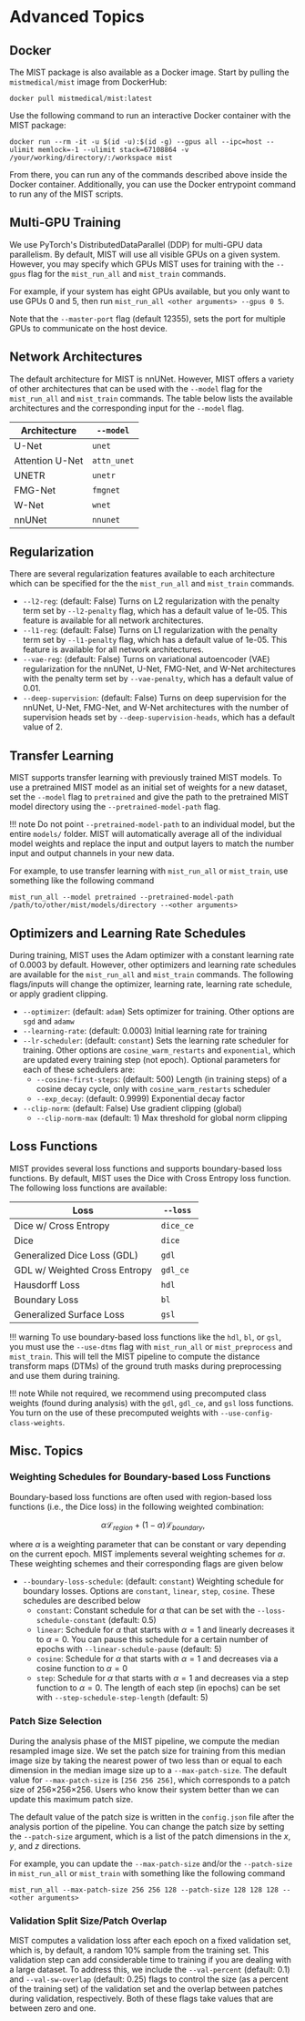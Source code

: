 Advanced Topics
===

## Docker
The MIST package is also available as a Docker image. Start by pulling the ```mistmedical/mist``` image from DockerHub:
```console
docker pull mistmedical/mist:latest
```

Use the following command to run an interactive Docker container with the MIST package:
```console
docker run --rm -it -u $(id -u):$(id -g) --gpus all --ipc=host --ulimit memlock=-1 --ulimit stack=67108864 -v /your/working/directory/:/workspace mist
```

From there, you can run any of the commands described above inside the Docker container. Additionally, you can use the Docker 
entrypoint command to run any of the MIST scripts.

## Multi-GPU Training
We use PyTorch's DistributedDataParallel (DDP) for multi-GPU data parallelism. By default, 
MIST will use all visible GPUs on a given system. However, you may specify which GPUs MIST uses for 
training with the ```--gpus``` flag for the ```mist_run_all``` and ```mist_train``` commands. 

For example, if your system has eight GPUs available, but you only want to 
use GPUs 0 and 5, then run ```mist_run_all <other arguments> --gpus 0 5```.

Note that the ```--master-port``` flag (default 12355), sets the port for 
multiple GPUs to communicate on the host device.

## Network Architectures
The default architecture for MIST is nnUNet. However, MIST offers a variety
of other architectures that can be used with the ```--model``` flag for 
the ```mist_run_all``` and ```mist_train``` commands. The table below 
lists the available architectures and the corresponding input for 
the ```--model``` flag.

| Architecture        | ```--model```                                                                                                                                                 |
|---------------------|---------------------------------------------------------------------------------------------------------------------------------------------------------------|
| U-Net               | ```unet```                                                                                                                                                    |
| Attention U-Net     | ```attn_unet```                                                                                                                                               |
| UNETR               | ```unetr```                                                                                                                                                   |
| FMG-Net             | ```fmgnet```                                                                                                                                                  |
| W-Net               | ```wnet```                                                                                                                                                    |
| nnUNet              | ```nnunet```                                                                                                                                                  |

## Regularization
There are several regularization features available to each architecture which can be specified for the 
the ```mist_run_all``` and ```mist_train``` commands.

* ```--l2-reg```: (default: False) Turns on L2 regularization with the penalty term set by ```--l2-penalty``` flag, which has a default value of 1e-05.
This feature is available for all network architectures.
* ```--l1-reg```: (default: False) Turns on L1 regularization with the penalty term set by ```--l1-penalty``` flag, which has a default value of 1e-05.
This feature is available for all network architectures.
* ```--vae-reg```: (default: False) Turns on variational autoencoder (VAE) regularization for the nnUNet, U-Net, FMG-Net, and W-Net architectures 
with the penalty term set by ```--vae-penalty```, which has a default value of 0.01.
* ```--deep-supervision```: (default: False) Turns on deep supervision for the nnUNet, U-Net, FMG-Net, and W-Net architectures with the 
number of supervision heads set by ```--deep-supervision-heads```, which has a default value of 2.

## Transfer Learning
MIST supports transfer learning with previously trained MIST models. To use a pretrained MIST model as an initial set of 
weights for a new dataset, set the ```--model``` flag to ```pretrained``` and give the path to the pretrained MIST model
directory using the ```--pretrained-model-path``` flag. 

!!! note
    Do not point ```--pretrained-model-path``` to an individual model, but the entire ```models/``` folder. MIST will
    automatically average all of the individual model weights and replace the input and output layers to match the number
    input and output channels in your new data.

For example, to use transfer learning with ```mist_run_all``` or ```mist_train```, use something like the following
command

```console
mist_run_all --model pretrained --pretrained-model-path /path/to/other/mist/models/directory --<other arguments> 
```

## Optimizers and Learning Rate Schedules
During training, MIST uses the Adam optimizer with a constant learning rate of 0.0003 by default. However, other optimizers
and learning rate schedules are available for the ```mist_run_all``` and ```mist_train``` commands. The following flags/inputs
will change the optimizer, learning rate, learning rate schedule, or apply gradient clipping.

* ```--optimizer```: (default: ```adam```) Sets optimizer for training. Other options are ```sgd``` and ```adamw```
* ```--learning-rate```: (default: 0.0003) Initial learning rate for training
* ```--lr-scheduler```: (default: ```constant```) Sets the learning rate scheduler for training. Other options are 
```cosine_warm_restarts``` and ```exponential```, which are updated every training step (not epoch). Optional parameters
for each of these schedulers are:
    - ```--cosine-first-steps```: (default: 500) Length (in training steps) of a cosine decay cycle, only with ```cosine_warm_restarts``` scheduler
    - ```--exp_decay```: (default: 0.9999) Exponential decay factor
* ```--clip-norm```: (default: False) Use gradient clipping (global)
    - ```--clip-norm-max``` (default: 1)  Max threshold for global norm clipping

## Loss Functions
MIST provides several loss functions and supports boundary-based loss functions. By default, MIST uses the Dice with
Cross Entropy loss function. The following loss functions are available:

| Loss                          | ```--loss```  |
|-------------------------------|---------------|
| Dice w/ Cross Entropy         | ```dice_ce``` |
| Dice                          | ```dice```    |
| Generalized Dice Loss (GDL)   | ```gdl```     |
| GDL w/ Weighted Cross Entropy | ```gdl_ce```  |
| Hausdorff Loss                | ```hdl```     |
| Boundary Loss                 | ```bl```      |
| Generalized Surface Loss      | ```gsl```     |

!!! warning
    To use boundary-based loss functions like the ```hdl```, ```bl```, or ```gsl```, you must use the ```--use-dtms```
    flag with ```mist_run_all``` or ```mist_preprocess``` and ```mist_train```. This will tell the MIST pipeline to 
    compute the distance transform maps (DTMs) of the ground truth masks during preprocessing and use them during training. 

!!! note
    While not required, we recommend using precomputed class weights (found during analysis) with the ```gdl```, ```gdl_ce```, and ```gsl``` loss
    functions. You turn on the use of these precomputed weights with ```--use-config-class-weights```.

## Misc. Topics

### Weighting Schedules for Boundary-based Loss Functions
Boundary-based loss functions are often used with region-based loss functions (i.e., the Dice loss) in the following
weighted combination:

$$
\alpha \mathcal{L}_{region} + (1 - \alpha) \mathcal{L}_{boundary},
$$

where $\alpha$ is a weighting parameter that can be constant or vary depending on the current epoch. MIST implements
several weighting schemes for $\alpha$. These weighting schemes and their corresponding flags are given below

* ```--boundary-loss-schedule```: (default: ```constant```) Weighting schedule for boundary losses. Options are 
```constant```, ```linear```, ```step```, ```cosine```. These schedules are described below
    - ```constant```: Constant schedule for $\alpha$ that can be set with the ```--loss-schedule-constant``` (default: 0.5)
    - ```linear```: Schedule for $\alpha$ that starts with $\alpha=1$ and linearly decreases it to $\alpha=0$. You 
    can pause this schedule for a certain number of epochs with ```--linear-schedule-pause``` (default: 5)
    - ```cosine```: Schedule for $\alpha$ that starts with $\alpha=1$ and decreases via a cosine function to $\alpha=0$
    - ```step```: Schedule for $\alpha$ that starts with $\alpha=1$ and decreases via a step function to $\alpha=0$. The 
    length of each step (in epochs) can be set with ```--step-schedule-step-length``` (default: 5)

### Patch Size Selection
During the analysis phase of the MIST pipeline, we compute the median resampled image size. We set the patch size for 
training from this median image size by taking the nearest power of two less than or equal to each dimension
in the median image size up to a ```--max-patch-size```. The default value for ```--max-patch-size``` is ```[256 256 256]```,
which corresponds to a patch size of 256$\times$256$\times$256. Users who know their system better than we can update this maximum patch size.

The default value of the patch size is written in the ```config.json``` file after the analysis portion of the pipeline.
You can change the patch size by setting the ```--patch-size``` argument, which is a list of the patch dimensions in the
$x$, $y$, and $z$ directions.

For example, you can update the ```--max-patch-size``` and/or the ```--patch-size``` in ```mist_run_all``` or ```mist_train```
with something like the following command

```console
mist_run_all --max-patch-size 256 256 128 --patch-size 128 128 128 --<other arguments>
```

### Validation Split Size/Patch Overlap
MIST computes a validation loss after each epoch on a fixed validation set, which is, by default, a random 10% sample from
the training set. This validation step can add considerable time to training if you are dealing with a large dataset. 
To address this, we include the ```--val-percent``` (default: 0.1) and ```--val-sw-overlap``` (default: 0.25) flags to control the size (as a percent of the training set)
of the validation set and the overlap between patches during validation, respectively. Both of these flags 
take values that are between zero and one. 